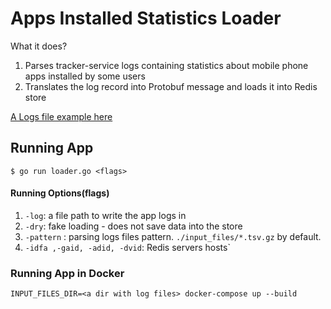 # Apps Installed Statistics Loader
What it does?
1) Parses tracker-service logs containing statistics about mobile phone apps installed by some users
2) Translates the log record into Protobuf message and loads it into Redis store

[A Logs file example here](https://cloud.mail.ru/public/LoDo/SfsPEzoGc)

## Running App

```$ go run loader.go <flags>```

#### Running Options(flags)

1) ```-log```: a file path to write the app logs in
2) ```-dry```: fake loading - does not save data into the store
3) ```-pattern``` : parsing logs files pattern. ```./input_files/*.tsv.gz``` by default.
4) ```-idfa ,-gaid, -adid, -dvid```: Redis servers hosts`

### Running App in Docker

```INPUT_FILES_DIR=<a dir with log files> docker-compose up --build```
